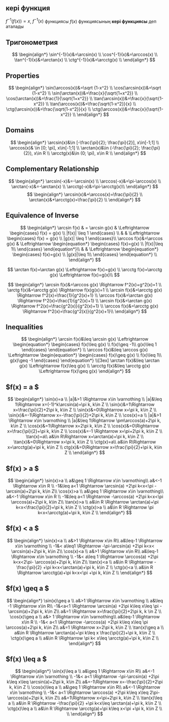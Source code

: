 <style> 
.markdown-section { 
    padding: 0.25rem 10px;
} 
</style>
## кері функция 
$f^{-1}(f(x))=x$, $f^{-1}(x)$ функциясы $f(x)$ функциясының $\textbf{кері функциясы}$ деп аталады

## Тригонометрия
$$
\begin{align*}
\sin^{-1}(x)&=\arcsin(x) \\
\cos^{-1}(x)&=\arccos(x) \\
\tan^{-1}(x)&=\arctan(x) \\
\ctg^{-1}(x)&=\arcctg(x) \\
\end{align*}
$$

## Properties
$$
\begin{align*}
\sin(\arccos(x))&=\sqrt {1-x^2} \\
\cos(\arcsin(x))&=\sqrt {1-x^2} \\
\sin(\arctan(x))&=\frac{x}{\sqrt{1+x^2}} \\
\cos(\arctan(x))&=\frac{1}{\sqrt{1+x^2}} \\
\tan(\arcsin(x))&=\frac{x}{\sqrt{1-x^2}} \\
\tan(\arccos(x))&=\frac{\sqrt{1-x^2}}{x} \\
\ctg(\arcsin(x))&=\frac{\sqrt{1-x^2}}{x} \\
\ctg(\arccos(x))&=\frac{x}{\sqrt{1-x^2}} \\
\end{align*}
$$

## Domains
$$
\begin{align*}
\arcsin(x)&\in [-\frac{\pi}{2}; \frac{\pi}{2}], x\in[-1;1] \\
\arccos(x)& \in [0; \pi], x\in[-1;1] \\
\arctan(x)&\in (-\frac{\pi}{2}; \frac{\pi}{2}), x\in R \\
\arcctg(x)&\in (0; \pi), x\in R \\
\end{align*}
$$
## Complementary Relationship
$$
\begin{align*}
\arcsin(-x)&=-\arcsin(x) \\
\arccos(-x)&=\pi-\arccos(x) \\
\arctan(-x)&=-\arctan(x) \\
\arcctg(-x)&=\pi-\arcctg(x)\\
\end{align*}
$$
$$
\begin{align*}
\arcsin(x)&+\arccos(x)=\frac{\pi}{2} \\
\arctan(x)&+\arcctg(x)=\frac{\pi}{2} \\
\end{align*}
$$

## Equivalence of Inverse

$$
\begin{align*}
\arcsin f(x) & = \arcsin g(x) & \Leftrightarrow  
\begin{cases}
   f(x) = g(x) \\
   |f(x)| \leq 1
\end{cases} \\
& & \Leftrightarrow
\begin{cases}
   f(x) = g(x) \\
   |g(x)| \leq 1
\end{cases}\\
\arccos f(x)&=\arccos g(x) & \Leftrightarrow
\begin{equation*}
 \begin{cases}
   f(x)=g(x) \\
   |f(x)|\leq 1\\
 \end{cases}
 \end{equation*}\\
& & \Leftrightarrow
\begin{equation*}
 \begin{cases}
 f(x)=g(x) \\
 |g(x)|\leq 1\\
 \end{cases} 
\end{equation*} \\
\end{align*}
$$

$$
\arctan f(x)=\arctan g(x) \Leftrightarrow f(x)=g(x) \\
\arcctg f(x)=\arcctg g(x) \Leftrightarrow f(x)=g(x)\\
$$

$$
\begin{align*}
\arcsin f(x)&=\arccos g(x) \Rightarrow f^2(x)+g^2(x)=1 \\
\arctg f(x)&=\arcctg g(x) \Rightarrow f(x)g(x)=1 \\
\arcsin f(x)&=\arcctg g(x) \Rightarrow f^2(x)=\frac{1}{g^2(x)+1} \\
\arccos f(x)&=\arctan g(x) \Rightarrow f^2(x)=\frac{1}{g^2(x)+1} \\
\arcsin f(x)&=\arctan g(x) \Rightarrow f^2(x)=\frac{g^2(x)}{g^2(x)+1} \\
\arccos f(x)&=\arcctg g(x) \Rightarrow f^2(x)=\frac{g^2(x)}{g^2(x)+1}\\
\end{align*}
$$

## Inequalities
$$
\begin{align*}
\arcsin f(x)&\leq \arcsin g(x) \Leftrightarrow  
\begin{equation*}
 \begin{cases}
   f(x)\leq g(x) \\
   f(x)\geq -1\\
   g(x)\leq 1 
 \end{cases}
 \end{equation*} \\
\arccos f(x)&\leq \arccos g(x) \Leftrightarrow
\begin{equation*}
 \begin{cases}
   f(x)\geq g(x) \\
   f(x)\leq 1\\
   g(x)\geq -1
\end{cases}
\end{equation*} \\[3ex]
\arctan f(x)&\leq \arctan g(x) \Leftrightarrow f(x)\leq g(x) \\
\arcctg f(x)&\leq \arcctg g(x) \Leftrightarrow f(x)\geq g(x) 
\end{align*}
$$



## $f(x) = a $

$$
\begin{align*}
\sin(x)=a \\
|a|&>1 \Rightarrow x\in \varnothing \\
|a|&\leq 1\Rightarrow x=(-1)^k\arcsin(a)=\pi k, k\in Z \\
\sin(x)&=1\Rightarrow x=\frac{\pi}{2}+2\pi k, k\in Z \\
\sin(x)&=0\Rightarrow x=\pi k, k\in Z \\
\sin(x)&=-1\Rightarrow x=-\frac{\pi}{2}+2\pi k, k\in Z \\
\cos(x)=a \\
|a|&>1 \Rightarrow x\in \varnothing \\
|a|&\leq 1\Rightarrow \pm\arccos(a)+2\pi k, k\in Z \\
\cos(x)&=1\Rightarrow x=2\pi k, k\in Z \\
\cos(x)&=0\Rightarrow x=\frac{\pi}{2}+\pi k, k\in Z \\
\cos(x)&=-1 \Rightarrow x=\pi+2\pi k, k\in Z \\
\tan(x)=a\\
a&\in R\Rightarrow x=\arctan(a)+\pi k, k\in Z \\
\tan(x)&=0\Rightarrow x=\pi k, k\in Z \\
\ctg(x)=a\\
a&\in R\Rightarrow x=\arcctg(a)+\pi k, k\in Z \\
ctg(x)&=0\Rightarrow x=\frac{\pi}{2}+\pi k, k\in Z \\
\end{align*}
$$

## $f(x) > a $
$$
\begin{align*}
\sin(x)>a \\
a&\geq 1 \Rightarrow x\in \varnothing\\
a&<-1 \Rightarrow x\in R \\
-1&\leq a<1 \Rightarrow \arcsin(a) +2\pi k<x<\pi -\arcsin(a)+2\pi k, k\in Z\\
\cos(x)>a \\
a&\geq 1 \Rightarrow x\in \varnothing\\
a&<-1 \Rightarrow x\in R \\
-1&\leq a<1 \Rightarrow -\arccos(a) +2\pi k<x<\pi \arccos(a)+2\pi k, k\in Z\\
\tan(x)>a \\
a&\in R \Rightarrow \arctan(a)+\pi k<x<\frac{\pi}{2}+\pi k, k\in Z \\
\ctg(x)>a \\
a&\in R \Rightarrow \pi k<x<\arcctg(a)+\pi k, k\in Z \\
\end{align*}
$$

## $f(x) < a $
$$
\begin{align*}
\sin(x)<a \\
a&>1 \Rightarrow x\in R\\
a&\leq-1 \Rightarrow x\in \varnothing \\
-1&< a\leq1 \Rightarrow -\pi-\arcsin(a) +2\pi k<x< \arcsin(a)+2\pi k, k\in Z\\
\cos(x)<a \\
a&>1 \Rightarrow x\in R\\
a&\leq-1 \Rightarrow x\in \varnothing \\
-1&< a\leq 1 \Rightarrow \arccos(a) +2\pi k<x<2\pi- \arccos(a)+2\pi k, k\in Z\\
\tan(x)<a \\
a&\in R \Rightarrow -\frac{\pi}{2} +\pi k<x<\arctan(a)+\pi k, k\in Z \\
\ctg(x)<a \\
a&\in R \Rightarrow \arcctg(a)+\pi k<x<\pi +\pi k, k\in Z \\
\end{align*}
$$

## $f(x) \geq a $
$$
\begin{align*}
\sin(x)\geq a \\
a&>1 \Rightarrow x\in \varnothing  \\
a&\leq -1 \Rightarrow x\in R\\
-1&<a<1  \Rightarrow \arcsin(a) +2\pi k\leq x\leq \pi -\arcsin(a)+2\pi k, k\in Z\\
a&=1 \Rightarrow x=\frac{\pi}{2}+2\pi k, k \in Z \\
\cos(x)\geq a \\
a&> 1 \Rightarrow x\in \varnothing\\
a&\leq-1 \Rightarrow x\in R \\
-1&< a<1 \Rightarrow -\arccos(a) +2\pi k\leq x\leq \pi \arccos(a)+2\pi k, k\in Z\\
a&=1 \Rightarrow x=2\pi k, k\in Z \\
\tan(x)\geq a \\
a&\in R \Rightarrow \arctan(a)+\pi k\leq x \frac{\pi}{2}+\pi k, k\in Z \\
\ctg(x)\geq a \\
a&\in R \Rightarrow \pi k< x\leq \arcctg(a)+\pi k, k\in Z \\
\end{align*}
$$

## $f(x) \leq a $
$$
\begin{align*}
\sin(x)\leq a \\
a&\geq 1 \Rightarrow x\in R\\
a&<-1 \Rightarrow x\in \varnothing \\
-1&< a<1 \Rightarrow -\pi-\arcsin(a) +2\pi k\leq x\leq \arcsin(a)+2\pi k, k\in Z\\
a&=-1\Rightarrow x=-\frac{\pi}{2}+2\pi k, k\in Z \\
\cos(x)\leq a \\
a&\geq 1 \Rightarrow x\in R\\
a&<-1 \Rightarrow x\in \varnothing \\
-1&< a<1 \Rightarrow \arccos(a) +2\pi k\leq x\leq 2\pi- \arccos(a)+2\pi k, k\in Z\\
a&=1\Rightarrow x=\pi+2\pi k, k\in Z \\
\tan(x)\leq a \\
a&\in R \Rightarrow -\frac{\pi}{2} +\pi k<x\leq \arctan(a)+\pi k, k\in Z \\
\ctg(x)\leq a \\
a&\in R \Rightarrow \arcctg(a)+\pi k\leq x<\pi +\pi k, k\in Z \\
\\
\end{align*}
$$
